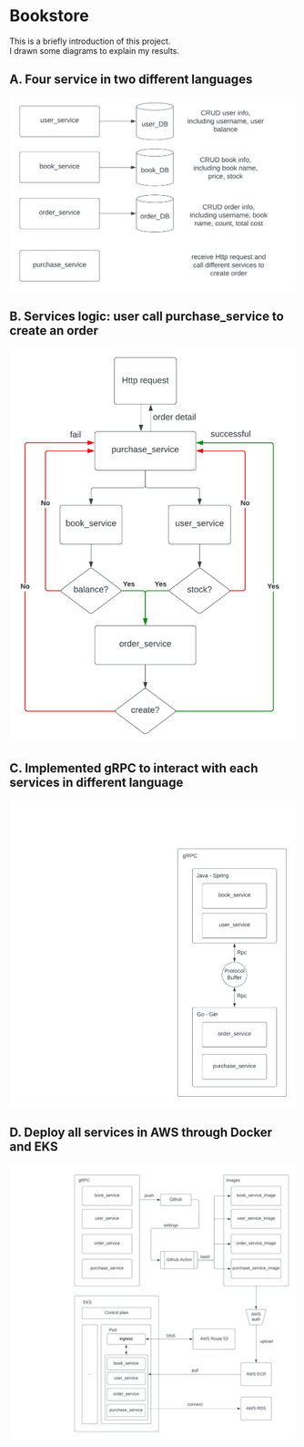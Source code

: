 # Bookstore  
This is a briefly introduction of this project.  
I drawn some diagrams to explain my results.  

## A. Four service in two different languages

![image](https://github.com/TotallyNewGuy/bookstore/blob/main/picture/service1.png)

## B. Services logic: user call purchase_service to create an order
![image](https://github.com/TotallyNewGuy/bookstore/blob/main/picture/service2.png)

## C. Implemented gRPC to interact with each services in different language

![image](https://github.com/TotallyNewGuy/bookstore/blob/main/picture/grpc.png)  

## D. Deploy all services in AWS through Docker and EKS

![image](https://github.com/TotallyNewGuy/bookstore/blob/main/picture/AWS.png)
